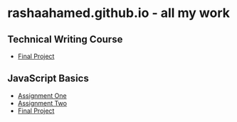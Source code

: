 # rashaahamed.github.io - all my work


## Technical Writing Course

 - [Final Project](https://rashaahamed.github.io/final_project_tr/index.html)


## JavaScript Basics

 - [Assignment One]()
 - [Assignment Two](https://https://rashaahamed.github.io/JavaScript%20Basics/jsbasics_asm2/index.html)
 - [Final Project](https://rashaahamed.github.io/JavaScript%20Basics/jsbasics_fp_2022/index.html)
